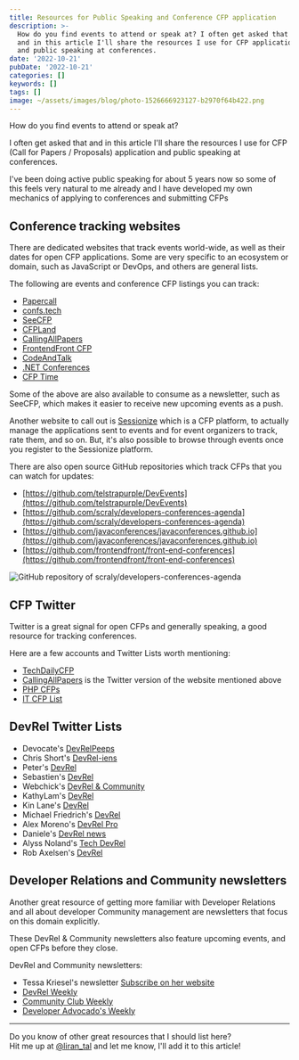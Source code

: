 ```yaml
---
title: Resources for Public Speaking and Conference CFP application
description: >-
  How do you find events to attend or speak at? I often get asked that
  and in this article I'll share the resources I use for CFP application
  and public speaking at conferences.
date: '2022-10-21'
pubDate: '2022-10-21'
categories: []
keywords: []
tags: []
image: ~/assets/images/blog/photo-1526666923127-b2970f64b422.png
---
```


How do you find events to attend or speak at?

I often get asked that
and in this article I'll share the resources I use for CFP (Call for 
Papers / Proposals) application and public speaking at conferences.

I've been doing active public speaking for about 5 years now so some
of this feels very natural to me already and I have developed my own
mechanics of applying to conferences and submitting CFPs

## Conference tracking websites

There are dedicated websites that track events world-wide, as well
as their dates for open CFP applications. Some are very specific to 
an ecosystem or domain, such as JavaScript or DevOps, and others are
general lists.

The following are events and conference CFP listings you can track:
- [Papercall](https://www.papercall.io)
- [confs.tech](https://confs.tech)
- [SeeCFP](https://seecfp.com)
- [CFPLand](https://www.cfpland.com)
- [CallingAllPapers](https://callingallpapers.com)
- [FrontendFront CFP](https://frontendfront.com/conferences)
- [CodeAndTalk](https://codeandtalk.com/topics)
- [.NET Conferences](https://github.com/kristofferjalen/dotnetconferences)
- [CFP Time](https://www.cfptime.org/home)

Some of the above are also available to consume as a newsletter,
such as SeeCFP, which makes it easier to receive new upcoming events
as a push.

Another website to call out is [Sessionize](https://sessionize.com)
which is a CFP platform, to actually manage the applications sent to
events and for event organizers to track, rate them, and so on. But,
it's also possible to browse through events once you register to the
Sessionize platform.

There are also open source GitHub repositories which track CFPs
that you can watch for updates:
- [https://github.com/telstrapurple/DevEvents](https://github.com/telstrapurple/DevEvents)
- [https://github.com/scraly/developers-conferences-agenda](https://github.com/scraly/developers-conferences-agenda)
- [https://github.com/javaconferences/javaconferences.github.io](https://github.com/javaconferences/javaconferences.github.io)
- [https://github.com/frontendfront/front-end-conferences](https://github.com/frontendfront/front-end-conferences)


![GitHub repository of scraly/developers-conferences-agenda](/images/blog/scral-github-repository-of-conferences.png)

## CFP Twitter

Twitter is a great signal for open CFPs and generally speaking,
a good resource for tracking conferences.

Here are a few accounts and Twitter Lists worth mentioning:
- [TechDailyCFP](https://twitter.com/TechDailyCFP)
- [CallingAllPapers](https://twitter.com/callingallpaper) is the Twitter version of the website mentioned above
- [PHP CFPs](https://twitter.com/PhpCfps)
- [IT CFP List](https://twitter.com/ItCfpList)

## DevRel Twitter Lists

- Devocate's [DevRelPeeps](https://twitter.com/i/lists/1429519267062501377)
- Chris Short's [DevRel-iens](https://twitter.com/i/lists/1006252559110111232)
- Peter's [DevRel](https://twitter.com/i/lists/1339583343738810374)
- Sebastien's [DevRel](https://twitter.com/i/lists/1446011436984152073)
- Webchick's [DevRel & Community](https://twitter.com/i/lists/1424857107237531663)
- KathyLam's [DevRel](https://twitter.com/i/lists/1362862888331968514)
- Kin Lane's [DevRel](https://twitter.com/i/lists/1293027363723214848)
- Michael Friedrich's [DevRel](https://twitter.com/i/lists/1288789359865606145)
- Alex Moreno's [DevRel Pro](https://twitter.com/i/lists/1192901338537086977)
- Daniele's [DevRel news](https://twitter.com/i/lists/1173099694735544320)
- Alyss Noland's [Tech DevRel](https://twitter.com/i/lists/901926062275395584)
- Rob Axelsen's [DevRel](https://twitter.com/i/lists/930729395161128961)

## Developer Relations and Community newsletters

Another great resource of getting more familiar with Developer Relations
and all about developer Community management are newsletters that focus
on this domain explicitly.

These DevRel & Community newsletters also feature upcoming events, and
open CFPs before they close.

DevRel and Community newsletters:
- Tessa Kriesel's newsletter [Subscribe on her website](https://www.tessakriesel.com)
- [DevRel Weekly](https://devrelweekly.com)
- [Community Club Weekly](https://www.community.club/newsletter)
- [Developer Advocado's Weekly](https://tinyletter.com/developeravocados)

---

Do you know of other great resources that I should list here?
<br/>
Hit me up at [@liran_tal](https://twitter.com/liran_tal) and let me know, I'll add it to this article!